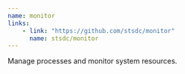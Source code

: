 ```yaml
---
name: monitor
links: 
    - link: "https://github.com/stsdc/monitor"
      name: stsdc/monitor
---
```

<p>Manage processes and monitor system resources.</p>
